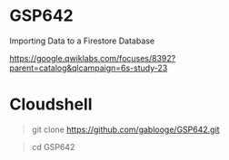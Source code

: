 # GSP642

Importing Data to a Firestore Database

https://google.qwiklabs.com/focuses/8392?parent=catalog&qlcampaign=6s-study-23


# Cloudshell
> git clone https://github.com/gablooge/GSP642.git

> cd GSP642


